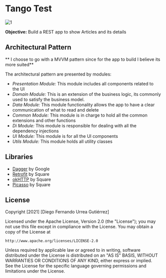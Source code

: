 # Tango Test

![1](https://github.com/ispam/ZemogaApp/blob/master/gif/space_news.gif)

**Objective:** Build a REST app to show Articles and its details

## Architectural Pattern

** I choose to go with a MVVM pattern since for the app to build I believe its more suited**

The architectural pattern are presented by modules:
-	*Presentation Module:* This module includes all components related to the UI
-	*Domain Module:* This is an extension of the business logic, its commonly used to satisfy the business model.
-	*Data Module:* This module functionality allows the app to have a clear communication of what to read and delete
-   *Common Module:* This module is in charge to hold all the common extensions and other functions
-   *Di Module:* This module is responsible for dealing with all the dependency injections
-   *UI Module:* This module is for all the UI components
-   *Utils Module:* This module holds all utility classes

## Libraries
- [Dagger](https://github.com/google/dagger) by Google
- [Retrofit](https://github.com/square/retrofit) by Square
- [okHTTP](https://github.com/square/okhttp) by Square
- [Picasso](https://github.com/square/picasso) by Square

## License

Copyright [2021] [Diego Fernando Urrea Gutiérrez]

Licensed under the Apache License, Version 2.0 (the "License");
you may not use this file except in compliance with the License.
You may obtain a copy of the License at

    http://www.apache.org/licenses/LICENSE-2.0

Unless required by applicable law or agreed to in writing, software
distributed under the License is distributed on an "AS IS" BASIS,
WITHOUT WARRANTIES OR CONDITIONS OF ANY KIND, either express or implied.
See the License for the specific language governing permissions and
limitations under the License.